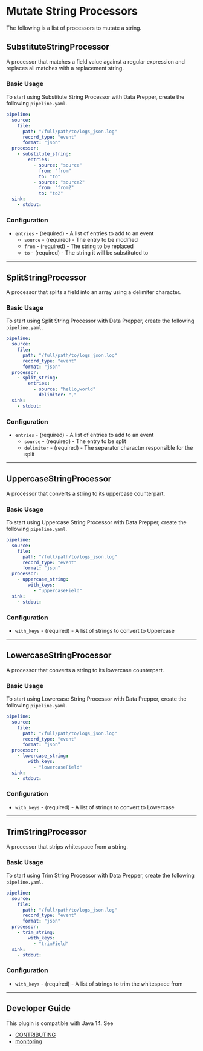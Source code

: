 # Mutate String Processors
The following is a list of processors to mutate a string.

## SubstituteStringProcessor
A processor that matches a field value against a regular expression and replaces all matches with a replacement string.

### Basic Usage
To start using Substitute String Processor with Data Prepper, create the following `pipeline.yaml`.

```yaml
pipeline:
  source:
    file:
      path: "/full/path/to/logs_json.log"
      record_type: "event"
      format: "json"
  processor:
    - substitute_string:
        entries:
          - source: "source"
            from: "from"
            to: "to"
          - source: "source2"
            from: "from2"
            to: "to2"
  sink:
    - stdout:
```

### Configuration
* `entries` - (required) - A list of entries to add to an event
    * `source` - (required) - The entry to be modified
    * `from` - (required) - The string to be replaced
    * `to` - (required) - The string it will be substituted to
    
---

## SplitStringProcessor
A processor that splits a field into an array using a delimiter character.

### Basic Usage
To start using Split String Processor with Data Prepper, create the following `pipeline.yaml`.

```yaml
pipeline:
  source:
    file:
      path: "/full/path/to/logs_json.log"
      record_type: "event"
      format: "json"
  processor:
    - split_string:
        entries:
          - source: "hello,world"
            delimiter: ","
  sink:
    - stdout:
```

### Configuration
* `entries` - (required) - A list of entries to add to an event
    * `source` - (required) - The entry to be split
    * `delimiter` - (required) - The separator character responsible for the split

---

## UppercaseStringProcessor
A processor that converts a string to its uppercase counterpart.

### Basic Usage
To start using Uppercase String Processor with Data Prepper, create the following `pipeline.yaml`.

```yaml
pipeline:
  source:
    file:
      path: "/full/path/to/logs_json.log"
      record_type: "event"
      format: "json"
  processor:
    - uppercase_string:
        with_keys:
          - "uppercaseField"
  sink:
    - stdout:
```

### Configuration
* `with_keys` - (required) - A list of strings to convert to Uppercase

---

## LowercaseStringProcessor
A processor that converts a string to its lowercase counterpart.

### Basic Usage
To start using Lowercase String Processor with Data Prepper, create the following `pipeline.yaml`.

```yaml
pipeline:
  source:
    file:
      path: "/full/path/to/logs_json.log"
      record_type: "event"
      format: "json"
  processor:
    - lowercase_string:
        with_keys:
          - "lowercaseField"
  sink:
    - stdout:
```

### Configuration
* `with_keys` - (required) - A list of strings to convert to Lowercase

---

## TrimStringProcessor
A processor that strips whitespace from a string.

### Basic Usage
To start using Trim String Processor with Data Prepper, create the following `pipeline.yaml`.

```yaml
pipeline:
  source:
    file:
      path: "/full/path/to/logs_json.log"
      record_type: "event"
      format: "json"
  processor:
    - trim_string:
        with_keys:
          - "trimField"
  sink:
    - stdout:
```

### Configuration
* `with_keys` - (required) - A list of strings to trim the whitespace from

---

## Developer Guide
This plugin is compatible with Java 14. See
- [CONTRIBUTING](https://github.com/opensearch-project/data-prepper/blob/main/CONTRIBUTING.md)
- [monitoring](https://github.com/opensearch-project/data-prepper/blob/main/docs/monitoring.md)




